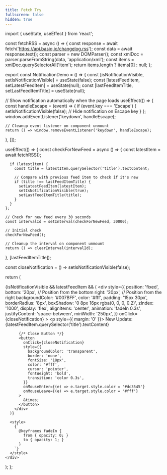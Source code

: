 ```yaml
---
title: Fetch Try
fullscreen: false
hidden: true
---
```

import { useState, useEffect } from 'react';

const fetchRSS = async () => {
  const response = await fetch('https://api.basiq.io/changelog.rss');
  const data = await response.text();
  const parser = new DOMParser();
  const xmlDoc = parser.parseFromString(data, 'application/xml');
  const items = xmlDoc.querySelectorAll('item');
  return items.length ? items[0] : null;
};

export const NotificationDemo = () => {
  const [isNotificationVisible, setIsNotificationVisible] = useState(false);
  const [latestFeedItem, setLatestFeedItem] = useState(null);
  const [lastFeedItemTitle, setLastFeedItemTitle] = useState(null);

  // Show notification automatically when the page loads
  useEffect(() => {
    const handleEscape = (event) => {
      if (event.key === 'Escape') {
        setIsNotificationVisible(false); // Hide notification on Escape key
      }
    };
    window.addEventListener('keydown', handleEscape);

    // Cleanup event listener on component unmount
    return () => window.removeEventListener('keydown', handleEscape);
  }, []);

  useEffect(() => {
    const checkForNewFeed = async () => {
      const latestItem = await fetchRSS();

      if (latestItem) {
        const title = latestItem.querySelector('title').textContent;

        // Compare with previous feed item to check if it's new
        if (title !== lastFeedItemTitle) {
          setLatestFeedItem(latestItem);
          setIsNotificationVisible(true);
          setLastFeedItemTitle(title);
        }
      }
    };

    // Check for new feed every 30 seconds
    const intervalId = setInterval(checkForNewFeed, 30000);
    
    // Initial check
    checkForNewFeed();

    // Cleanup the interval on component unmount
    return () => clearInterval(intervalId);
  }, [lastFeedItemTitle]);

  const closeNotification = () => setIsNotificationVisible(false);

  return (
    <div>
      {isNotificationVisible && latestFeedItem && (
        <div
          style={{
            position: 'fixed',
            bottom: '20px', // Position from the bottom
            right: '20px',  // Position from the right
            backgroundColor: '#007BFF',
            color: '#fff',
            padding: '15px 30px',
            borderRadius: '8px',
            boxShadow: '0 8px 16px rgba(0, 0, 0, 0.2)',
            zIndex: '1000',
            display: 'flex',
            alignItems: 'center',
            animation: 'fadeIn 0.3s',
            justifyContent: 'space-between',
            minWidth: '250px',
          }}
          onClick={closeNotification}
        >
          <p style={{ margin: '0' }}>
            New Update: {latestFeedItem.querySelector('title').textContent}
          </p>

          {/* Close Button */}
          <button
            onClick={closeNotification}
            style={{
              backgroundColor: 'transparent',
              border: 'none',
              fontSize: '18px',
              color: '#fff',
              cursor: 'pointer',
              fontWeight: 'bold',
              transition: 'color 0.3s',
            }}
            onMouseEnter={(e) => e.target.style.color = '#dc3545'}
            onMouseLeave={(e) => e.target.style.color = '#fff'}
          >
            &times;
          </button>
        </div>
      )}

      <style>
        {`
          @keyframes fadeIn {
            from { opacity: 0; }
            to { opacity: 1; }
          }
        `}
      </style>
    </div>
  );
};
